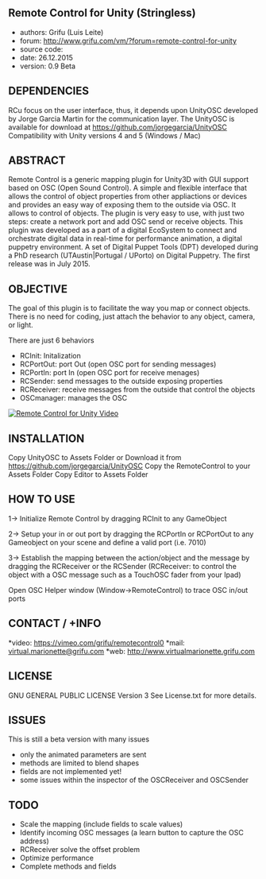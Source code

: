 Remote Control for Unity (Stringless)
-----------------------------
* authors: Grifu (Luis Leite)
* forum: http://www.grifu.com/vm/?forum=remote-control-for-unity
* source code:
* date: 26.12.2015
* version: 0.9 Beta


DEPENDENCIES
------------
RCu focus on the user interface, thus, it depends upon UnityOSC developed by Jorge Garcia Martin for the communication layer.
The UnityOSC is available for download at https://github.com/jorgegarcia/UnityOSC
Compatibility with Unity versions 4 and 5 (Windows / Mac)


ABSTRACT
--------
Remote Control is a generic mapping plugin for Unity3D with GUI support based on OSC (Open Sound Control). A simple and flexible interface that allows the control of object properties from other appliactions or devices and provides an easy way of exposing them to the outside via OSC.
It allows to control of objects. The plugin is very easy to use, with just two steps: create a network port and add OSC send or receive objects. This plugin was developed as a part of a digital EcoSystem to connect and orchestrate digital data in real-time for performance animation, a digital puppetry environment. A set of Digital Puppet Tools (DPT) developed during a PhD research (UTAustin|Portugal / UPorto) on Digital Puppetry. The first release was in July 2015.


OBJECTIVE
---------
The goal of this plugin is to facilitate the way you map or connect objects. There is no need for coding, just attach the behavior to any object, camera, or light.

There are just 6 behaviors
- RCInit: Initalization
- RCPortOut: port Out (open OSC port for sending messages)
- RCPortIn: port In (open OSC port for receive menages)
- RCSender: send messages to the outside exposing properties
- RCReceiver: receive messages from the outside that control the objects
- OSCmanager: manages the OSC


[![Remote Control for Unity Video](http://i.imgur.com/B5oTlNZ.jpg?1)](https://vimeo.com/135032229 "Remote Control for Unity Video - Click to Watch!")

INSTALLATION
------------
Copy UnityOSC to Assets Folder or Download it from https://github.com/jorgegarcia/UnityOSC
Copy the RemoteControl to your Assets Folder
Copy Editor to Assets Folder


HOW TO USE
----------
1-> Initialize Remote Control by dragging RCInit to any GameObject

2-> Setup your in or out port by dragging the RCPortIn or RCPortOut to any Gameobject on your scene and define a valid port (i.e. 7010)

3-> Establish the mapping between the action/object and the message by dragging the RCReceiver or the RCSender (RCReceiver: to control the object with a OSC message such as a TouchOSC fader from your Ipad) 

Open OSC Helper window (Window->RemoteControl) to trace OSC in/out ports


CONTACT / +INFO
---------------
*video: https://vimeo.com/grifu/remotecontrol0
*mail: virtual.marionette@grifu.com
*web: http://www.virtualmarionette.grifu.com


LICENSE
-------
GNU GENERAL PUBLIC LICENSE Version 3
See License.txt for more details.


ISSUES
------
This is still a beta version with many issues
- only the animated parameters are sent
- methods are limited to blend shapes
- fields are not implemented yet!
- some issues within the inspector of the OSCReceiver and OSCSender

TODO
----
- Scale the mapping (include fields to scale values)
- Identify incoming OSC messages (a learn button to capture the OSC address)
- RCReceiver solve the offset problem
- Optimize performance
- Complete methods and fields
